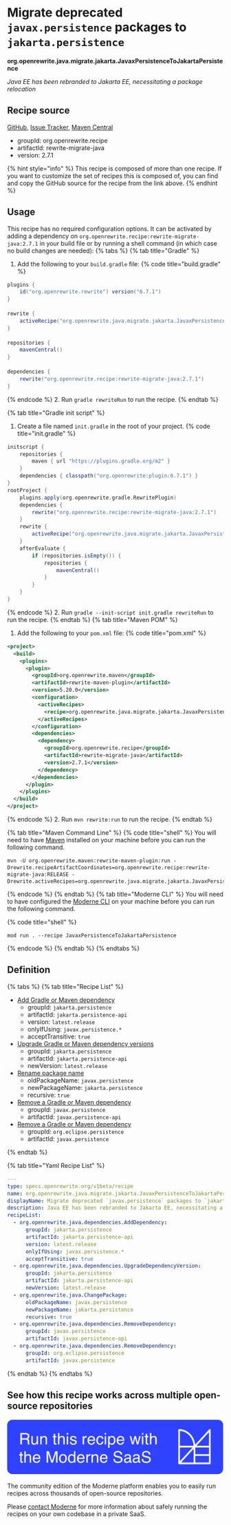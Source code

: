 # Migrate deprecated `javax.persistence` packages to `jakarta.persistence`

**org.openrewrite.java.migrate.jakarta.JavaxPersistenceToJakartaPersistence**

_Java EE has been rebranded to Jakarta EE, necessitating a package relocation_

## Recipe source

[GitHub](https://github.com/openrewrite/rewrite-migrate-java/blob/main/src/main/resources/META-INF/rewrite/jakarta-ee-9.yml), [Issue Tracker](https://github.com/openrewrite/rewrite-migrate-java/issues), [Maven Central](https://central.sonatype.com/artifact/org.openrewrite.recipe/rewrite-migrate-java/2.7.1/jar)

* groupId: org.openrewrite.recipe
* artifactId: rewrite-migrate-java
* version: 2.7.1

{% hint style="info" %}
This recipe is composed of more than one recipe. If you want to customize the set of recipes this is composed of, you can find and copy the GitHub source for the recipe from the link above.
{% endhint %}

## Usage

This recipe has no required configuration options. It can be activated by adding a dependency on `org.openrewrite.recipe:rewrite-migrate-java:2.7.1` in your build file or by running a shell command (in which case no build changes are needed): 
{% tabs %}
{% tab title="Gradle" %}
1. Add the following to your `build.gradle` file:
{% code title="build.gradle" %}
```groovy
plugins {
    id("org.openrewrite.rewrite") version("6.7.1")
}

rewrite {
    activeRecipe("org.openrewrite.java.migrate.jakarta.JavaxPersistenceToJakartaPersistence")
}

repositories {
    mavenCentral()
}

dependencies {
    rewrite("org.openrewrite.recipe:rewrite-migrate-java:2.7.1")
}
```
{% endcode %}
2. Run `gradle rewriteRun` to run the recipe.
{% endtab %}

{% tab title="Gradle init script" %}
1. Create a file named `init.gradle` in the root of your project.
{% code title="init.gradle" %}
```groovy
initscript {
    repositories {
        maven { url "https://plugins.gradle.org/m2" }
    }
    dependencies { classpath("org.openrewrite:plugin:6.7.1") }
}
rootProject {
    plugins.apply(org.openrewrite.gradle.RewritePlugin)
    dependencies {
        rewrite("org.openrewrite.recipe:rewrite-migrate-java:2.7.1")
    }
    rewrite {
        activeRecipe("org.openrewrite.java.migrate.jakarta.JavaxPersistenceToJakartaPersistence")
    }
    afterEvaluate {
        if (repositories.isEmpty()) {
            repositories {
                mavenCentral()
            }
        }
    }
}
```
{% endcode %}
2. Run `gradle --init-script init.gradle rewriteRun` to run the recipe.
{% endtab %}
{% tab title="Maven POM" %}
1. Add the following to your `pom.xml` file:
{% code title="pom.xml" %}
```xml
<project>
  <build>
    <plugins>
      <plugin>
        <groupId>org.openrewrite.maven</groupId>
        <artifactId>rewrite-maven-plugin</artifactId>
        <version>5.20.0</version>
        <configuration>
          <activeRecipes>
            <recipe>org.openrewrite.java.migrate.jakarta.JavaxPersistenceToJakartaPersistence</recipe>
          </activeRecipes>
        </configuration>
        <dependencies>
          <dependency>
            <groupId>org.openrewrite.recipe</groupId>
            <artifactId>rewrite-migrate-java</artifactId>
            <version>2.7.1</version>
          </dependency>
        </dependencies>
      </plugin>
    </plugins>
  </build>
</project>
```
{% endcode %}
2. Run `mvn rewrite:run` to run the recipe.
{% endtab %}

{% tab title="Maven Command Line" %}
{% code title="shell" %}
You will need to have [Maven](https://maven.apache.org/download.cgi) installed on your machine before you can run the following command.

```shell
mvn -U org.openrewrite.maven:rewrite-maven-plugin:run -Drewrite.recipeArtifactCoordinates=org.openrewrite.recipe:rewrite-migrate-java:RELEASE -Drewrite.activeRecipes=org.openrewrite.java.migrate.jakarta.JavaxPersistenceToJakartaPersistence
```
{% endcode %}
{% endtab %}
{% tab title="Moderne CLI" %}
You will need to have configured the [Moderne CLI](https://docs.moderne.io/moderne-cli/cli-intro) on your machine before you can run the following command.

{% code title="shell" %}
```shell
mod run . --recipe JavaxPersistenceToJakartaPersistence
```
{% endcode %}
{% endtab %}
{% endtabs %}

## Definition

{% tabs %}
{% tab title="Recipe List" %}
* [Add Gradle or Maven dependency](../../../java/dependencies/adddependency.md)
  * groupId: `jakarta.persistence`
  * artifactId: `jakarta.persistence-api`
  * version: `latest.release`
  * onlyIfUsing: `javax.persistence.*`
  * acceptTransitive: `true`
* [Upgrade Gradle or Maven dependency versions](../../../java/dependencies/upgradedependencyversion.md)
  * groupId: `jakarta.persistence`
  * artifactId: `jakarta.persistence-api`
  * newVersion: `latest.release`
* [Rename package name](../../../java/changepackage.md)
  * oldPackageName: `javax.persistence`
  * newPackageName: `jakarta.persistence`
  * recursive: `true`
* [Remove a Gradle or Maven dependency](../../../java/dependencies/removedependency.md)
  * groupId: `javax.persistence`
  * artifactId: `javax.persistence-api`
* [Remove a Gradle or Maven dependency](../../../java/dependencies/removedependency.md)
  * groupId: `org.eclipse.persistence`
  * artifactId: `javax.persistence`

{% endtab %}

{% tab title="Yaml Recipe List" %}
```yaml
---
type: specs.openrewrite.org/v1beta/recipe
name: org.openrewrite.java.migrate.jakarta.JavaxPersistenceToJakartaPersistence
displayName: Migrate deprecated `javax.persistence` packages to `jakarta.persistence`
description: Java EE has been rebranded to Jakarta EE, necessitating a package relocation
recipeList:
  - org.openrewrite.java.dependencies.AddDependency:
      groupId: jakarta.persistence
      artifactId: jakarta.persistence-api
      version: latest.release
      onlyIfUsing: javax.persistence.*
      acceptTransitive: true
  - org.openrewrite.java.dependencies.UpgradeDependencyVersion:
      groupId: jakarta.persistence
      artifactId: jakarta.persistence-api
      newVersion: latest.release
  - org.openrewrite.java.ChangePackage:
      oldPackageName: javax.persistence
      newPackageName: jakarta.persistence
      recursive: true
  - org.openrewrite.java.dependencies.RemoveDependency:
      groupId: javax.persistence
      artifactId: javax.persistence-api
  - org.openrewrite.java.dependencies.RemoveDependency:
      groupId: org.eclipse.persistence
      artifactId: javax.persistence

```
{% endtab %}
{% endtabs %}

## See how this recipe works across multiple open-source repositories

[![Moderne Link Image](/.gitbook/assets/ModerneRecipeButton.png)](https://app.moderne.io/recipes/org.openrewrite.java.migrate.jakarta.JavaxPersistenceToJakartaPersistence)

The community edition of the Moderne platform enables you to easily run recipes across thousands of open-source repositories.

Please [contact Moderne](https://moderne.io/product) for more information about safely running the recipes on your own codebase in a private SaaS.
